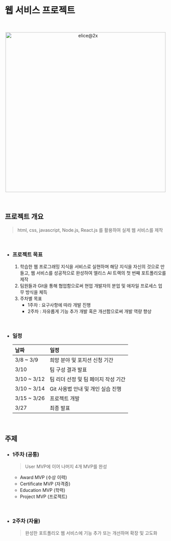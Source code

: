 # **웹 서비스 프로젝트**

<br>
<p align="center"><img width="500" alt="elice@2x" src="https://user-images.githubusercontent.com/97582839/177148531-741ba76e-6ada-4d9c-a5f6-1a494c6e7efd.png"></p>
<br>

## **프로젝트 개요**
> html, css, javascript, Node.js, React.js 를 활용하여 실제 웹 서비스를 제작

<br>

- ### **프로젝트 목표**

	1. 학습한 웹 프로그래밍 지식을 서비스로 실현하며 해당 지식을 자신의 것으로 만들고, 웹 서비스를 성공적으로 완성하여 엘리스 AI 트랙의 첫 번째 포트폴리오를 제작
	2. 팀원들과 Git을 통해 협업함으로써 현업 개발자의 분업 및 애자일 프로세스 업무 방식을 체득
	3. 주차별 목표
		- 1주차 : 요구사항에 따라 개발 진행
		- 2주차 : 자유롭게 기능 추가 개발 혹은 개선함으로써 개발 역량 향상

<br>

- ### **일정**

	| **날짜** | **일정** |
	| :--- | :--- |
	| 3/8 ~ 3/9 | 희망 분야 및 포지션 신청 기간 |
	| 3/10 | 팀 구성 결과 발표 |
	| 3/10 ~ 3/12 | 팀 리더 선정 및 팀 페이지 작성 기간 |
	| 3/10 ~ 3/14 | Git 사용법 안내 및 개인 실습 진행 |
	| 3/15 ~ 3/26 | 프로젝트 개발 |
	| 3/27 | 최종 발표 |

<br>

## **주제**

- ### **1주차 (공통)**
	> User MVP에 이어 나머지 4개 MVP를 완성

	- Award MVP (수상 이력)
	- Certificate MVP (자격증)
	- Education MVP (학력)
	- Project MVP (프로젝트)

<br>

- ### **2주차 (자율)**
	> 완성한 포트폴리오 웹 서비스에 기능 추가 또는 개선하며 확장 및 고도화

	